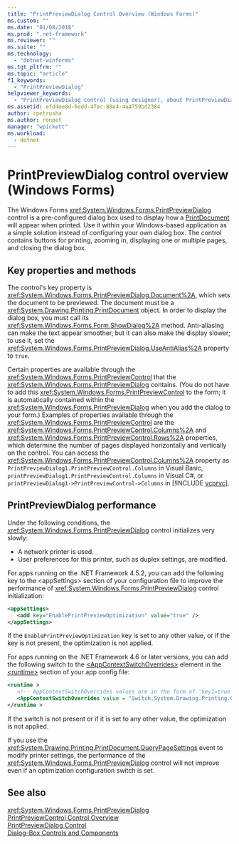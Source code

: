 ```yaml
---
title: "PrintPreviewDialog Control Overview (Windows Forms)"
ms.custom: ""
ms.date: "01/08/2018"
ms.prod: ".net-framework"
ms.reviewer: ""
ms.suite: ""
ms.technology: 
  - "dotnet-winforms"
ms.tgt_pltfrm: ""
ms.topic: "article"
f1_keywords: 
  - "PrintPreviewDialog"
helpviewer_keywords: 
  - "PrintPreviewDialog control (using designer), about PrintPreviewDialog"
ms.assetid: efd4ee8d-6edd-47ec-88e4-4a4759bd2384
author: rpetrusha
ms.author: ronpet
manager: "wpickett"
ms.workload: 
  - dotnet
---
```

# PrintPreviewDialog control overview (Windows Forms)
The Windows Forms <xref:System.Windows.Forms.PrintPreviewDialog> control is a pre-configured dialog box used to display how a [PrintDocument](../../../../docs/framework/winforms/controls/printdocument-component-windows-forms.md) will appear when printed. Use it within your Windows-based application as a simple solution instead of configuring your own dialog box. The control contains buttons for printing, zooming in, displaying one or multiple pages, and closing the dialog box.  
  
## Key properties and methods  
 The control's key property is <xref:System.Windows.Forms.PrintPreviewDialog.Document%2A>, which sets the document to be previewed. The document must be a <xref:System.Drawing.Printing.PrintDocument> object. In order to display the dialog box, you must call its <xref:System.Windows.Forms.Form.ShowDialog%2A> method. Anti-aliasing can make the text appear smoother, but it can also make the display slower; to use it, set the <xref:System.Windows.Forms.PrintPreviewDialog.UseAntiAlias%2A> property to `true`.  
  
 Certain properties are available through the <xref:System.Windows.Forms.PrintPreviewControl> that the <xref:System.Windows.Forms.PrintPreviewDialog> contains. (You do not have to add this <xref:System.Windows.Forms.PrintPreviewControl> to the form; it is automatically contained within the <xref:System.Windows.Forms.PrintPreviewDialog> when you add the dialog to your form.) Examples of properties available through the <xref:System.Windows.Forms.PrintPreviewControl> are the <xref:System.Windows.Forms.PrintPreviewControl.Columns%2A> and <xref:System.Windows.Forms.PrintPreviewControl.Rows%2A> properties, which determine the number of pages displayed horizontally and vertically on the control. You can access the <xref:System.Windows.Forms.PrintPreviewControl.Columns%2A> property as `PrintPreviewDialog1.PrintPreviewControl.Columns` in Visual Basic, `printPreviewDialog1.PrintPreviewControl.Columns` in Visual C#, or `printPreviewDialog1->PrintPreviewControl->Columns` in [!INCLUDE [vcprvc](../../../../includes/vcprvc-md.md)].  
  
## PrintPreviewDialog performance

Under the following conditions, the <xref:System.Windows.Forms.PrintPreviewDialog> control initializes very slowly:

- A network printer is used.
- User preferences for this printer, such as duplex settings, are modified.
  
For apps running on the .NET Framework 4.5.2, you can add the following key to the \<appSettings> section of your configuration file to improve the performance of <xref:System.Windows.Forms.PrintPreviewDialog> control initialization:

```xml
<appSettings>
   <add key="EnablePrintPreviewOptimization" value="true" />
</appSettings>
```
If the `EnablePrintPreviewOptimization` key is set to any other value, or if the key is not present, the optimization is not applied.

For apps running on the .NET Framework 4.6 or later versions, you can add the following switch to the [\<AppContextSwitchOverrides>](../../configure-apps/file-schema/runtime/appcontextswitchoverrides-element.md) element in the [\<runtime>](../../configure-apps/file-schema/runtime/index.md) section of your app config file:

```xml
<runtime >
   <!-- AppContextSwitchOverrides values are in the form of 'key1=true|false;key2=true|false -->
   <AppContextSwitchOverrides value = "Switch.System.Drawing.Printing.OptimizePrintPreview=true" />
</runtime >
``` 
If the switch is not present or if it is set to any other value, the optimization is not applied. 

If you use the <xref:System.Drawing.Printing.PrintDocument.QueryPageSettings> event to modify printer settings, the performance of the <xref:System.Windows.Forms.PrintPreviewDialog> control will not improve even if an optimization configuration switch is set.  

## See also  
 <xref:System.Windows.Forms.PrintPreviewDialog>  
 [PrintPreviewControl Control Overview](../../../../docs/framework/winforms/controls/printpreviewcontrol-control-overview-windows-forms.md)  
 [PrintPreviewDialog Control](../../../../docs/framework/winforms/controls/printpreviewdialog-control-windows-forms.md)  
 [Dialog-Box Controls and Components](../../../../docs/framework/winforms/controls/dialog-box-controls-and-components-windows-forms.md)
